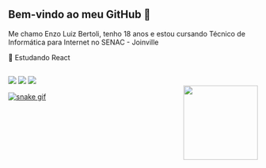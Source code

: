## Bem-vindo ao meu GitHub 👋

<p>Me chamo Enzo Luiz Bertoli, tenho 18 anos e estou cursando Técnico de Informática para Internet no SENAC - Joinville</p>

<p>🌱 Estudando React</p>

##
<div> 
  <a href="https://instagram.com/Enzoluizb" target="_blank"><img src="https://img.shields.io/badge/-Instagram-%23E4405F?style=for-the-badge&logo=instagram&logoColor=white" target="_blank"></a>
  <a href = "mailto:enzoluiz.brt@gmail.com "><img src="https://img.shields.io/badge/-Gmail-%23333?style=for-the-badge&logo=gmail&logoColor=blue" target="_blank"></a>
  <a href="https://www.linkedin.com/in/enzo-luiz-bertoli-1557aa233/" target="_blank"><img src="https://img.shields.io/badge/-LinkedIn-%230077B5?style=for-the-badge&logo=linkedin&logoColor=white" target="_blank"></a> 
  </div>

<div>
  <a href="https://github.com/enzoluizb">
 
  <img align="right" height=150px width=150px src="https://user-images.githubusercontent.com/98707474/191408519-b9236392-4bde-4d2f-a4ee-bbf9ee631bda.png">
</div>
  

  ![snake gif](https://github.com/enzoluizb/enzoluizb/blob/output/github-contribution-grid-snake.svg)

 
